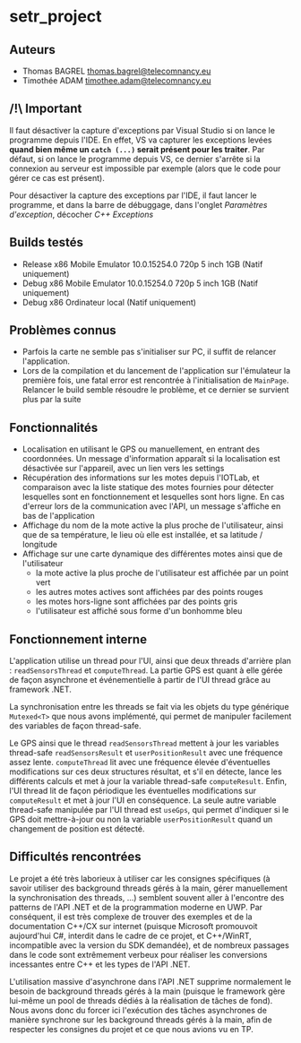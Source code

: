 # setr_project

## Auteurs

+ Thomas BAGREL <thomas.bagrel@telecomnancy.eu>
+ Timothée ADAM <timothee.adam@telecomnancy.eu>

## /!\ Important

Il faut désactiver la capture d'exceptions par Visual Studio si on lance le programme depuis l'IDE. En effet, VS va capturer les exceptions levées **quand bien même un `catch (...)` serait présent pour les traiter**. Par défaut, si on lance le programme depuis VS, ce dernier s'arrête si la connexion au serveur est impossible par exemple (alors que le code pour gérer ce cas est présent).

Pour désactiver la capture des exceptions par l'IDE, il faut lancer le programme, et dans la barre de débuggage, dans l'onglet *Paramètres d'exception*, décocher *C++ Exceptions*

## Builds testés

+ Release x86 Mobile Emulator 10.0.15254.0 720p 5 inch 1GB (Natif uniquement)
+ Debug x86 Mobile Emulator 10.0.15254.0 720p 5 inch 1GB (Natif uniquement)
+ Debug x86 Ordinateur local (Natif uniquement)

## Problèmes connus

+ Parfois la carte ne semble pas s'initialiser sur PC, il suffit de relancer l'application.
+ Lors de la compilation et du lancement de l'application sur l'émulateur la première fois, une fatal error est rencontrée à l'initialisation de `MainPage`. Relancer le build semble résoudre le problème, et ce dernier se survient plus par la suite

## Fonctionnalités

+ Localisation en utilisant le GPS ou manuellement, en entrant des coordonnées. Un message d'information apparaît si la localisation est désactivée sur l'appareil, avec un lien vers les settings
+ Récupération des informations sur les motes depuis l'IOTLab, et comparaison avec la liste statique des motes fournies pour détecter lesquelles sont en fonctionnement et lesquelles sont hors ligne. En cas d'erreur lors de la communication avec l'API, un message s'affiche en bas de l'application
+ Affichage du nom de la mote active la plus proche de l'utilisateur, ainsi que de sa température, le lieu où elle est installée, et sa latitude / longitude
+ Affichage sur une carte dynamique des différentes motes ainsi que de l'utilisateur
    + la mote active la plus proche de l'utilisateur est affichée par un point vert
    + les autres motes actives sont affichées par des points rouges
    + les motes hors-ligne sont affichées par des points gris
    + l'utilisateur est affiché sous forme d'un bonhomme bleu

## Fonctionnement interne

L'application utilise un thread pour l'UI, ainsi que deux threads d'arrière plan : `readSensorsThread` et `computeThread`. La partie GPS est quant à elle gérée de façon asynchrone et événementielle à partir de l'UI thread grâce au framework .NET.

La synchronisation entre les threads se fait via les objets du type générique `Mutexed<T>` que nous avons implémenté, qui permet de manipuler facilement des variables de façon thread-safe.

Le GPS ainsi que le thread `readSensorsThread` mettent à jour les variables thread-safe `readSensorsResult` et `userPositionResult` avec une fréquence assez lente. `computeThread` lit avec une fréquence élevée d'éventuelles modifications sur ces deux structures résultat, et s'il en détecte, lance les différents calculs et met à jour la variable thread-safe `computeResult`. Enfin, l'UI thread lit de façon périodique les éventuelles modifications sur `computeResult` et met à jour l'UI en conséquence. La seule autre variable thread-safe manipulée par l'UI thread est `useGps`, qui permet d'indiquer si le GPS doit mettre-à-jour ou non la variable `userPositionResult` quand un changement de position est détecté.

## Difficultés rencontrées

Le projet a été très laborieux à utiliser car les consignes spécifiques (à savoir utiliser des background threads gérés à la main, gérer manuellement la synchronisation des threads, ...) semblent souvent aller à l'encontre des patterns de l'API .NET et de la programmation moderne en UWP. Par conséquent, il est très complexe de trouver des exemples et de la documentation C++/CX sur internet (puisque Microsoft promouvoit aujourd'hui C#, interdit dans le cadre de ce projet, et C++/WinRT, incompatible avec la version du SDK demandée), et de nombreux passages dans le code sont extrêmement verbeux pour réaliser les conversions incessantes entre C++ et les types de l'API .NET.

L'utilisation massive d'asynchrone dans l'API .NET supprime normalement le besoin de background threads gérés à la main (puisque le framework gère lui-même un pool de threads dédiés à la réalisation de tâches de fond). Nous avons donc du forcer ici l'exécution des tâches asynchrones de manière synchrone sur les background threads gérés à la main, afin de respecter les consignes du projet et ce que nous avions vu en TP.

